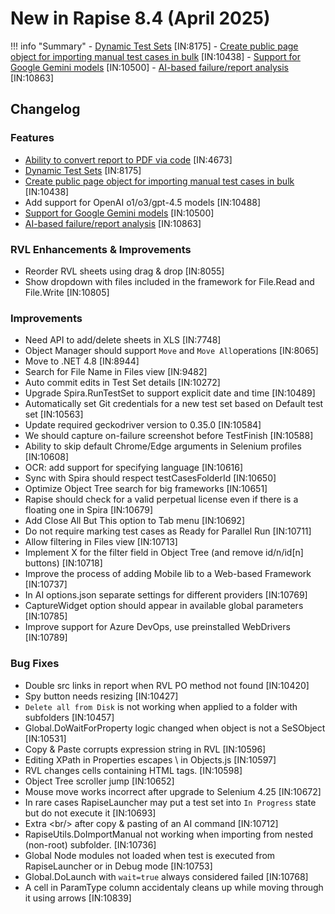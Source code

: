 # New in Rapise 8.4 (April 2025)

!!! info "Summary"
    - [Dynamic Test Sets](/Guide/dynamic_test_sets/) [IN:8175]
    - [Create public page object for importing manual test cases in bulk](https://www.inflectra.com/Support/KnowledgeBase/KB894.aspx) [IN:10438]
    - [Support for Google Gemini models](/Guide/ai_dashboard/#google) [IN:10500]
    - [ AI-based failure/report analysis](https://www.inflectra.com/Support/KnowledgeBase/KB893.aspx) [IN:10863]

## Changelog

### Features

- [Ability to convert report to PDF via code](https://www.inflectra.com/Support/KnowledgeBase/KB893.aspx) [IN:4673]
- [Dynamic Test Sets](/Guide/dynamic_test_sets/) [IN:8175]
- [Create public page object for importing manual test cases in bulk](https://www.inflectra.com/Support/KnowledgeBase/KB894.aspx) [IN:10438]
- Add support for OpenAI o1/o3/gpt-4.5 models [IN:10488]
- [Support for Google Gemini models](/Guide/ai_dashboard/#google) [IN:10500]
- [ AI-based failure/report analysis](https://www.inflectra.com/Support/KnowledgeBase/KB893.aspx) [IN:10863]

### RVL Enhancements & Improvements

- Reorder RVL sheets using drag & drop [IN:8055]
- Show dropdown with files included in the framework for File.Read and File.Write [IN:10805]

### Improvements

- Need API to add/delete sheets in XLS [IN:7748]
- Object Manager should support `Move` and `Move All`operations [IN:8065]
- Move to .NET 4.8 [IN:8944]
- Search for File Name in Files view [IN:9482]
- Auto commit edits in Test Set details [IN:10272]
- Upgrade Spira.RunTestSet to support explicit date and time [IN:10489]
- Automatically set Git credentials for a new test set based on Default test set [IN:10563]
- Update required geckodriver version to 0.35.0 [IN:10584]
- We should capture on-failure screenshot before TestFinish [IN:10588]
- Ability to skip default Chrome/Edge  arguments in Selenium profiles [IN:10608]
- OCR: add support for specifying language  [IN:10616]
- Sync with Spira should respect testCasesFolderId [IN:10650]
- Optimize Object Tree search for big frameworks [IN:10651]
- Rapise should check for a valid perpetual license even if there is a floating one in Spira [IN:10679]
- Add Close All But This option to Tab menu [IN:10692]
- Do not require marking test cases as Ready for Parallel Run [IN:10711]
- Allow filtering in Files view [IN:10713]
- Implement X for the filter field in Object Tree (and remove id/n/id[n] buttons) [IN:10718]
- Improve the process of adding Mobile lib to a Web-based Framework [IN:10737]
- In AI options.json separate settings for different providers [IN:10769]
- CaptureWidget option should appear in available global parameters [IN:10785]
- Improve support for Azure DevOps, use preinstalled WebDrivers [IN:10789]

### Bug Fixes

- Double src links in report when RVL PO method not found [IN:10420]
- Spy button needs resizing [IN:10427]
- `Delete all from Disk` is not working when applied to a folder with subfolders [IN:10457]
- Global.DoWaitForProperty logic changed when object is not a SeSObject [IN:10531]
- Copy & Paste corrupts expression string in RVL [IN:10596]
- Editing XPath in Properties escapes &#92; in Objects.js [IN:10597]
- RVL changes cells containing HTML tags. [IN:10598]
- Object Tree scroller jump [IN:10652]
- Mouse move works incorrect after upgrade to Selenium 4.25 [IN:10672]
- In rare cases RapiseLauncher may put a test set into `In Progress` state but do not execute it [IN:10693]
- Extra &lt;br/&gt; after copy & pasting of an AI command [IN:10712]
- RapiseUtils.DoImportManual not working when importing from nested (non-root) subfolder. [IN:10736]
- Global Node modules not loaded when test is executed from RapiseLauncher or in Debug mode [IN:10753]
- Global.DoLaunch with `wait=true` always considered failed [IN:10768]
- A cell in ParamType column accidentaly cleans up while moving through it using arrows [IN:10839]

